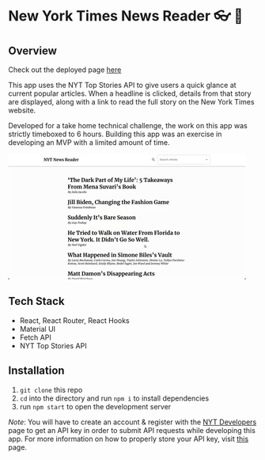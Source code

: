 # New York Times News Reader 👓 📖

## Overview

Check out the deployed page [here](https://nyt-news-reader.surge.sh/frontpage)

This app uses the NYT Top Stories API to give users a quick glance at current popular articles. When a headline is clicked, details from that story are displayed, along with a link to read the full story on the New York Times website.

Developed for a take home technical challenge, the work on this app was strictly timeboxed to 6 hours. Building this app was an exercise in developing an MVP with a limited amount of time.

<img src='./nyt_news_reader_demo_gif.gif' alt='nyt news reader app demo' />

## Tech Stack

- React, React Router, React Hooks
- Material UI
- Fetch API
- NYT Top Stories API

## Installation

1. `git clone` this repo
2. `cd` into the directory and run `npm i` to install dependencies
3. run `npm start` to open the development server

*Note*: You will have to create an account & register with the [NYT Developers](https://developer.nytimes.com/) page to get an API key in order to submit API requests while developing this app. For more information on how to properly store your API key, visit [this](https://betterprogramming.pub/how-to-hide-your-api-keys-c2b952bc07e6) page.

